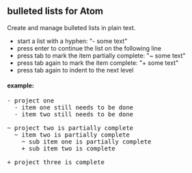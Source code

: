 ## bulleted lists for Atom

Create and manage bulleted lists in plain text.

- start a list with a hyphen: "- some text"
- press enter to continue the list on the following line
- press tab to mark the item partially complete: "~ some text"
- press tab again to mark the item complete: "+ some text"
- press tab again to indent to the next level

#### example:
<pre>
- project one
  - item one still needs to be done
  - item two still needs to be done

~ project two is partially complete
  ~ item two is partially complete
    ~ sub item one is partially complete
    + sub item two is complete

+ project three is complete
</pre>
